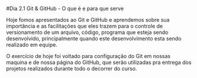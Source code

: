 #Dia 2.1 Git & GitHub - O que é e para que serve

Hoje fomos apresentados ao Git e GitHub e aprendemos sobre sua importância e as facilitações que eles trazem para o controle de versionamento de um arquivo, código, programa que esteja sendo desenvolvido, principalmente quando este desenvolvimento esta sendo realizado em equipe.

O exercício de hoje foi voltado para configuração do Git em nossas maquina e de nossa página do GitHub, que serão utilizadas pra entrega dos projetos realizados durante todo o decorrer do curso.